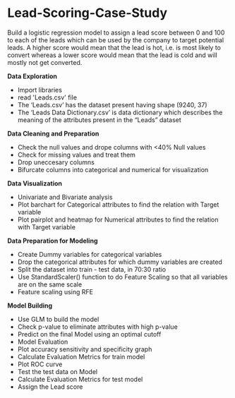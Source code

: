# Lead-Scoring-Case-Study

Build a logistic regression model to assign a lead score between 0 and 100 to each of the leads which can be used by the company to target potential leads. A higher score would mean that the lead is hot, i.e. is most likely to convert whereas a lower score would mean that the lead is cold and will mostly not get converted.

**Data Exploration** <br>
* Import libraries <br>
* read 'Leads.csv' file  <br>
* The ‘Leads.csv’ has the dataset present having shape (9240, 37) <br>
* The ‘Leads Data Dictionary.csv’ is data dictionary which describes the meaning of the attributes present in the “Leads” dataset <br>

**Data Cleaning and Preparation** <br>
* Check the null values and drope columns with <40% Null values <br>
* Check for missing values and treat them <br>
* Drop uneccesary columns <br>
* Bifurcate columns into categorical and numerical for visualization <br>

**Data Visualization** <br>
* Univariate and Bivariate analysis <br>
* Plot barchart for Categorical attributes to find the relation with Target variable <br>
* Plot pairplot and heatmap for Numerical attributes to find the relation with Target variable <br>

**Data Preparation for Modeling** <br>
* Create Dummy variables for categorical variables <br>
* Drop the categorical attributes for which dummy variables are created <br>
* Split the dataset into train - test data, in 70:30 ratio <br>
* Use StandardScaler() function to do Feature Scaling so that all variables are on the same scale <br>
* Feature scaling using RFE <br>

**Model Building** <br>
* Use GLM to build the model <br>
* Check p-value to eliminate attributes with high p-value <br>
* Predict on the final Model using an optimal cutoff <br>
* Model Evaluation <br>
* Plot accuracy sensitivity and specificity graph <br>
* Calculate Evaluation Metrics for train model <br>
* Plot ROC curve <br>
* Test the test data on Model
* Calculate Evaluation Metrics for test model <br>
* Assign the Lead score <br>





